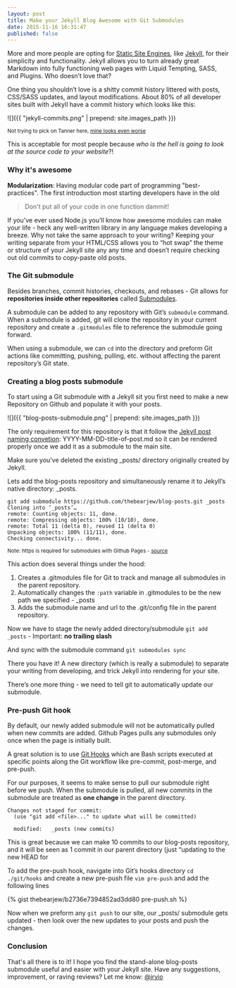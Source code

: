 ```yaml
---
layout: post
title: Make your Jekyll Blog Awesome with Git Submodules
date: 2015-11-16 16:31:47
published: false
---
```


More and more people are opting for [Static Site Engines](https://www.staticgen.com), like [Jekyll](), for their simplicity and functionality. Jekyll allows you to turn already great Markdown into fully functioning  web pages with Liquid Tempting, SASS, and Plugins. Who doesn’t love that?

<!-- more -->

One thing you shouldn’t love is a shitty commit history littered with posts, CSS/SASS updates, and layout modifications. About 80% of all developer sites built with Jekyll have a commit history which looks like this: 

![]({{ "jekyll-commits.png" | prepend: site.images_path }})

<small> Not trying to pick on Tanner here, [mine looks even worse](https://github.com/thebearjew/thebearjew.github.io/commits/master?page=5)</small>

This is acceptable for most people because *who is the hell is going to look at the source code to your website*?!

### Why it's awesome

**Modularization**: Having modular code part of programming "best-practices". The first introduction most starting developers have in the old

> Don't put all of your code in one function dammit!


If you’ve ever used Node.js you’ll know how awesome modules can make your life - heck any well-written library in any language makes developing a breeze. Why not take the same approach to your writing? Keeping your writing separate from your HTML/CSS allows you to “hot swap” the theme or structure of your Jekyll site any any time and doesn’t require checking out old commits to copy-paste old posts.

###  The Git submodule
Besides branches, commit histories, checkouts, and rebases - Git  allows for **repositories inside other repositories** called [Submodules](http://www.git-scm.com/book/en/v2/Git-Tools-Submodules).

A submodule can be added to any repository with Git’s `submodule` command. When a submodule is added, git will clone the repository in your current repository and create a `.gitmodules` file to reference the submodule going forward.

When using a submodule, we can `cd` into the directory and preform Git actions like committing, pushing, pulling, etc. without affecting the parent repository’s Git state.

### Creating a blog posts submodule
To start using a Git submodule with a Jekyll sit you first need to make a new Repository on Github and populate it with your posts.

![]({{ "blog-posts-submodule.png" | prepend: site.images_path }})

The only requirement for this repository is that it follow the  [Jekyll post naming convetion](http://jekyllrb.com/docs/posts/): YYYY-MM-DD-title-of-post.md so it can be rendered properly once we add it as a submodule to the main site.

Make sure you’ve deleted the existing _posts/ directory originally created by Jekyll.

Lets add the blog-posts repository and simultaneously rename it to Jekyll’s native directory: _posts. 

```
git add submodule https://github.com/thebearjew/blog-posts.git _posts
Cloning into ‘_posts’…
remote: Counting objects: 11, done.
remote: Compressing objects: 100% (10/10), done.
remote: Total 11 (delta 0), reused 11 (delta 0)
Unpacking objects: 100% (11/11), done.
Checking connectivity... done.
```
<small>Note: https is required for submodules with Github Pages - [source](https://help.github.com/articles/using-submodules-with-pages/)</small>

This action does several things under the hood:

1. Creates a .gitmodules file for Git to track and manage all submodules in the parent repository.
2. Automatically changes the `:path` variable in .gitmodules to be the new path we specified - _posts
3. Adds the submodule name and url to the .git/config file in the parent repository.

Now we have to stage the newly added directory/submodule
`git add _posts` - Important: **no trailing slash**

And sync with the submodule command
`git submodules sync`

There you have it! A new directory (which is really a submodule)  to separate your writing from developing, and trick Jekyll into rendering for your site.

There’s one more thing - we need to tell git to automatically update our submodule.

### Pre-push Git hook
By default, our newly added submodule will not be automatically pulled when new commits are added. Github Pages pulls any submodules only once when the page is initially built.

A great solution is to use [Git Hooks](http://www.git-scm.com/book/en/v2/Customizing-Git-Git-Hooks) which are Bash scripts executed at specific points along the Git workflow like pre-commit, post-merge, and pre-push.
  
For our purposes, it seems to make sense to pull our submodule right before we push. When the submodule is pulled, all new commits in the submodule are treated as **one change** in the parent directory.

```
Changes not staged for commit:
  (use "git add <file>..." to update what will be committed)

  modified:   _posts (new commits)
```

This is great because we can make 10 commits to our blog-posts repository, and it will be seen as 1 commit in our parent directory (just “updating to the new HEAD for 


To add the pre-push hook, navigate into Git’s hooks directory
`cd ./git/hooks` and create a new pre-push file `vim pre-push` and add the following lines 

{% gist thebearjew/b2736e7394852ad3dd80 pre-push.sh %}

Now when we preform any `git push` to our site, our _posts/ submodule gets updated - then look over the new updates to your posts and push the changes.

### Conclusion
That's all there is to it! I hope you find the stand-alone blog-posts submodule useful and easier with your Jekyll site. Have any suggestions, improvement, or raving reviews? Let me know: [@jryio](https:/twitter.com/jryio)
